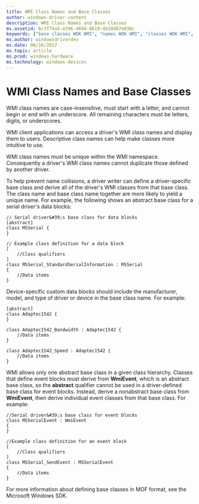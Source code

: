 ```yaml
---
title: WMI Class Names and Base Classes
author: windows-driver-content
description: WMI Class Names and Base Classes
ms.assetid: 6c3f74a3-e596-4694-8619-db38d67e030c
keywords: ["base classes WDK WMI", "names WDK WMI", "classes WDK WMI", "WMI WDK kernel , classes"]
ms.author: windowsdriverdev
ms.date: 06/16/2017
ms.topic: article
ms.prod: windows-hardware
ms.technology: windows-devices
---
```


# WMI Class Names and Base Classes





WMI class names are case-insensitive, must start with a letter, and cannot begin or end with an underscore. All remaining characters must be letters, digits, or underscores.

WMI client applications can access a driver's WMI class names and display them to users. Descriptive class names can help make classes more intuitive to use.

WMI class names must be unique within the WMI namespace. Consequently a driver's WMI class names cannot duplicate those defined by another driver.

To help prevent name collisions, a driver writer can define a driver-specific base class and derive all of the driver's WMI classes from that base class. The class name and base class name together are more likely to yield a unique name. For example, the following shows an abstract base class for a serial driver's data blocks:

```
// Serial driver&#39;s base class for data blocks
[abstract]
class MSSerial {
}
 
// Example class definition for a data block
[
    //Class qualifiers 
]
class MSSerial_StandardSerialInformation : MSSerial 
{
    //Data items
}
```

Device-specific custom data blocks should include the manufacturer, model, and type of driver or device in the base class name. For example:

```
[abstract]
class Adaptec1542 {
}
 
class Adaptec1542_Bandwidth : Adaptec1542 {
    //Data items
}
 
class Adaptec1542_Speed : Adaptec1542 {
    //Data items
}
```

WMI allows only one abstract base class in a given class hierarchy. Classes that define event blocks must derive from **WmiEvent**, which is an abstract base class, so the **abstract** qualifier cannot be used in a driver-defined base class for event blocks. Instead, derive a nonabstract base class from **WmiEvent**, then derive individual event classes from that base class. For example:

```
//Serial driver&#39;s base class for event blocks
class MSSerialEvent : WmiEvent 
{
}
 
//Example class definition for an event block
[
    //Class qualifiers 
]
class MSSerial_SendEvent : MSSerialEvent 
{
    //Data items
}
```

For more information about defining base classes in MOF format, see the Microsoft Windows SDK.

 

 




